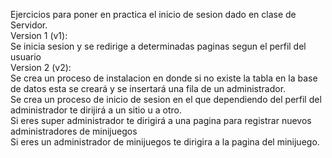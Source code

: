Ejercicios para poner en practica el inicio de sesion dado en clase de Servidor.  
Version 1 (v1):  
Se inicia sesion y se redirige a determinadas paginas segun el perfil del usuario  
Version 2 (v2):  
Se crea un proceso de instalacion en donde si no existe la tabla en la base de datos esta se creará y se insertará una fila de un administrador.  
Se crea un proceso de inicio de sesion en el que dependiendo del perfil del administrador te dirijirá a un sitio u a otro.  
Si eres super administrador te dirigirá a una pagina para registrar nuevos administradores de minijuegos  
Si eres un administrador de minijuegos te dirigira a la pagina del minijuego.  
